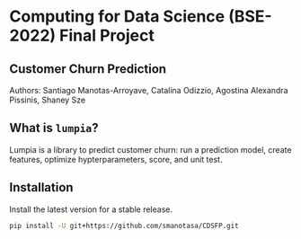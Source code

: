 # Computing for Data Science (BSE-2022) Final Project
## Customer Churn Prediction
Authors: Santiago Manotas-Arroyave, Catalina Odizzio, Agostina Alexandra Pissinis, Shaney Sze


## What is `lumpia`?
Lumpia is a library to predict customer churn: run a prediction model, create features, optimize hypterparameters, score, and unit test.

## Installation

Install the latest version for a stable release.

```bash
pip install -U git+https://github.com/smanotasa/CDSFP.git
```
